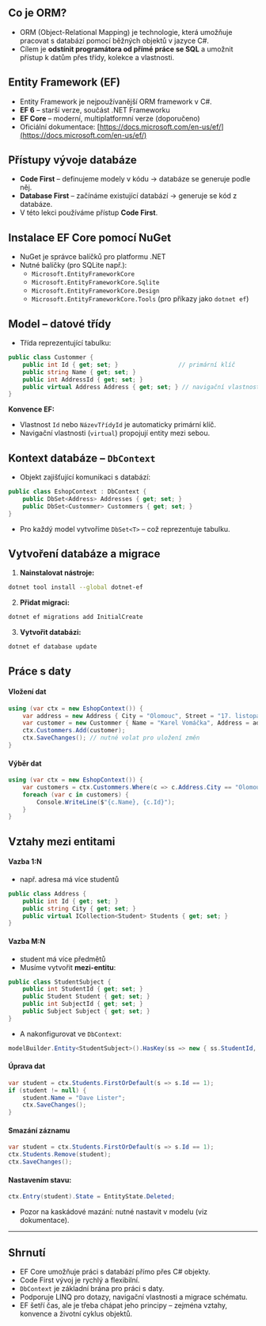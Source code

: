 ## Co je ORM?
- ORM (Object-Relational Mapping) je technologie, která umožňuje pracovat s databází pomocí běžných objektů v jazyce C#.  
- Cílem je **odstínit programátora od přímé práce se SQL** a umožnit přístup k datům přes třídy, kolekce a vlastnosti.

## Entity Framework (EF)
- Entity Framework je nejpoužívanější ORM framework v C#.
- **EF 6** – starší verze, součást .NET Frameworku
- **EF Core** – moderní, multiplatformní verze (doporučeno)
- Oficiální dokumentace: [https://docs.microsoft.com/en-us/ef/](https://docs.microsoft.com/en-us/ef/)
## Přístupy vývoje databáze
- **Code First** – definujeme modely v kódu → databáze se generuje podle něj.
- **Database First** – začínáme existující databází → generuje se kód z databáze.
- V této lekci používáme přístup **Code First**.
## Instalace EF Core pomocí NuGet
- NuGet je správce balíčků pro platformu .NET
- Nutné balíčky (pro SQLite např.):
	- `Microsoft.EntityFrameworkCore`
	- `Microsoft.EntityFrameworkCore.Sqlite`
	- `Microsoft.EntityFrameworkCore.Design`
	- `Microsoft.EntityFrameworkCore.Tools` (pro příkazy jako `dotnet ef`)
## Model – datové třídy
- Třída reprezentující tabulku:
```csharp
public class Custommer {
    public int Id { get; set; }                 // primární klíč
    public string Name { get; set; }
    public int AddressId { get; set; }
    public virtual Address Address { get; set; } // navigační vlastnost
}
```
**Konvence EF:**
- Vlastnost `Id` nebo `NázevTřídyId` je automaticky primární klíč.
- Navigační vlastnosti (`virtual`) propojují entity mezi sebou.

## Kontext databáze – `DbContext`
- Objekt zajišťující komunikaci s databází:
```csharp
public class EshopContext : DbContext {
    public DbSet<Address> Addresses { get; set; }
    public DbSet<Custommer> Custommers { get; set; }
}
```
- Pro každý model vytvoříme `DbSet<T>` – což reprezentuje tabulku.

## Vytvoření databáze a migrace
1. **Nainstalovat nástroje:**
```bash
dotnet tool install --global dotnet-ef
```

2. **Přidat migraci:**
```bash
dotnet ef migrations add InitialCreate
```

3. **Vytvořit databázi:**
```bash
dotnet ef database update
```

## Práce s daty
#### Vložení dat
```csharp
using (var ctx = new EshopContext()) {
    var address = new Address { City = "Olomouc", Street = "17. listopadu", Number = 14 };
    var customer = new Custommer { Name = "Karel Vomáčka", Address = address };
    ctx.Custommers.Add(customer);
    ctx.SaveChanges(); // nutné volat pro uložení změn
}
```

#### Výběr dat
```csharp
using (var ctx = new EshopContext()) {
    var customers = ctx.Custommers.Where(c => c.Address.City == "Olomouc");
    foreach (var c in customers) {
        Console.WriteLine($"{c.Name}, {c.Id}");
    }
}
```

## Vztahy mezi entitami

#### Vazba 1:N
- např. adresa má více studentů
```csharp
public class Address {
    public int Id { get; set; }
    public string City { get; set; }
    public virtual ICollection<Student> Students { get; set; }
}
```

#### Vazba M:N
- student má více předmětů
- Musíme vytvořit **mezi-entitu**:

```csharp
public class StudentSubject {
    public int StudentId { get; set; }
    public Student Student { get; set; }
    public int SubjectId { get; set; }
    public Subject Subject { get; set; }
}
```

- A nakonfigurovat ve `DbContext`:
```csharp
modelBuilder.Entity<StudentSubject>().HasKey(ss => new { ss.StudentId, ss.SubjectId });
```

#### Úprava dat
```csharp
var student = ctx.Students.FirstOrDefault(s => s.Id == 1);
if (student != null) {
    student.Name = "Dave Lister";
    ctx.SaveChanges();
}
```

#### Smazání záznamu
```csharp
var student = ctx.Students.FirstOrDefault(s => s.Id == 1);
ctx.Students.Remove(student);
ctx.SaveChanges();
```

#### Nastavením stavu:
```csharp
ctx.Entry(student).State = EntityState.Deleted;
```

- Pozor na kaskádové mazání: nutné nastavit v modelu (viz dokumentace).

---
## Shrnutí
- EF Core umožňuje práci s databází přímo přes C# objekty.
- Code First vývoj je rychlý a flexibilní.
- `DbContext` je základní brána pro práci s daty.
- Podporuje LINQ pro dotazy, navigační vlastnosti a migrace schématu.
- EF šetří čas, ale je třeba chápat jeho principy – zejména vztahy, konvence a životní cyklus objektů.

